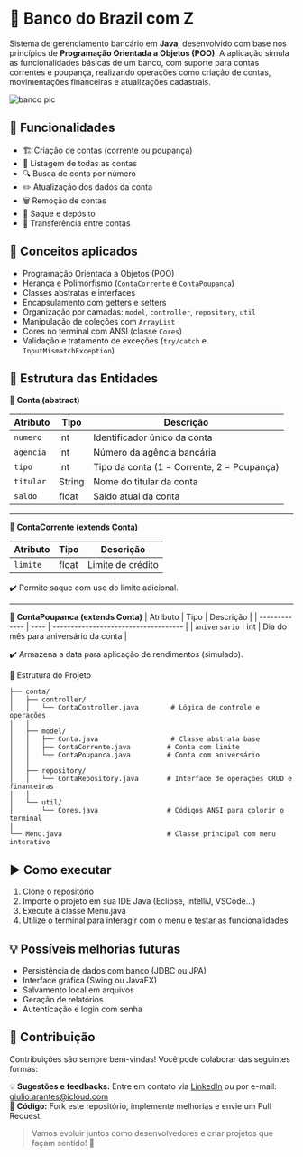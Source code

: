 # 🏦 Banco do Brazil com Z
Sistema de gerenciamento bancário em **Java**, desenvolvido com base nos princípios de **Programação Orientada a Objetos (POO)**. A aplicação simula as funcionalidades básicas de um banco, com suporte para contas correntes e poupança, realizando operações como criação de contas, movimentações financeiras e atualizações cadastrais.

![banco pic](https://i.postimg.cc/xTrZ0BTM/brazilcz.png)

## 🚀 Funcionalidades

* 🏗️ Criação de contas (corrente ou poupança)
* 📃 Listagem de todas as contas
* 🔍 Busca de conta por número
* ✏️ Atualização dos dados da conta
* 🗑️ Remoção de contas
* 💸 Saque e depósito
* 🔁 Transferência entre contas

## 🧠 Conceitos aplicados
* Programação Orientada a Objetos (POO)
* Herança e Polimorfismo (`ContaCorrente` e `ContaPoupanca`)
* Classes abstratas e interfaces
* Encapsulamento com getters e setters
* Organização por camadas: `model`, `controller`, `repository`, `util`
* Manipulação de coleções com `ArrayList`
* Cores no terminal com ANSI (classe `Cores`)
* Validação e tratamento de exceções (`try/catch` e `InputMismatchException`)

## 🧩 Estrutura das Entidades

🔹 **Conta (abstract)**

| Atributo  | Tipo   | Descrição                                  |
| --------- | ------ | ------------------------------------------ |
| `numero`  | int    | Identificador único da conta               |
| `agencia` | int    | Número da agência bancária                 |
| `tipo`    | int    | Tipo da conta (1 = Corrente, 2 = Poupança) |
| `titular` | String | Nome do titular da conta                   |
| `saldo`   | float  | Saldo atual da conta                       |

---

🔸 **ContaCorrente (extends Conta)**

| Atributo | Tipo  | Descrição         |
| -------- | ----- | ----------------- |
| `limite` | float | Limite de crédito |

✔️ Permite saque com uso do limite adicional.

---

🔸 **ContaPoupanca (extends Conta)**
| Atributo      | Tipo | Descrição                            |
| ------------- | ---- | ------------------------------------ |
| `aniversario` | int  | Dia do mês para aniversário da conta |

✔️ Armazena a data para aplicação de rendimentos (simulado).

📂 Estrutura do Projeto
```shell
├── conta/
│   ├── controller/
│   │   └── ContaController.java        # Lógica de controle e operações
│   │
│   ├── model/
│   │   ├── Conta.java                  # Classe abstrata base
│   │   ├── ContaCorrente.java         # Conta com limite
│   │   └── ContaPoupanca.java         # Conta com aniversário
│   │
│   ├── repository/
│   │   └── ContaRepository.java       # Interface de operações CRUD e financeiras
│   │
│   └── util/
│       └── Cores.java                 # Códigos ANSI para colorir o terminal
│
└── Menu.java                          # Classe principal com menu interativo
```

## ▶️ Como executar

1. Clone o repositório
2. Importe o projeto em sua IDE Java (Eclipse, IntelliJ, VSCode...)
3. Execute a classe Menu.java
4. Utilize o terminal para interagir com o menu e testar as funcionalidades

## 💡 Possíveis melhorias futuras

* Persistência de dados com banco (JDBC ou JPA)
* Interface gráfica (Swing ou JavaFX)
* Salvamento local em arquivos
* Geração de relatórios
* Autenticação e login com senha

## 🤝 Contribuição

Contribuições são sempre bem-vindas! Você pode colaborar das seguintes formas:

💡 **Sugestões e feedbacks:** Entre em contato via [LinkedIn](https://www.linkedin.com/in/giulio-arantes/) ou por e-mail: [giulio.arantes@icloud.com](giulio.arantes@icloud.com) </br>
🔧 **Código:** Fork este repositório, implemente melhorias e envie um Pull Request.

> Vamos evoluir juntos como desenvolvedores e criar projetos que façam sentido! 💙
